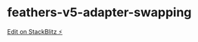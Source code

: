 # feathers-v5-adapter-swapping

[Edit on StackBlitz ⚡️](https://stackblitz.com/edit/feathers-v5-adapter-swapping)